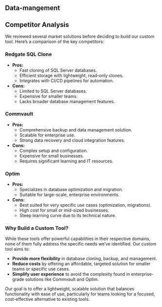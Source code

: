 ## Data-mangement
## Competitor Analysis

We reviewed several market solutions before deciding to build our custom tool. Here’s a comparison of the key competitors:

### **Redgate SQL Clone**
- **Pros:**
  - Fast cloning of SQL Server databases.
  - Efficient storage with lightweight, read-only clones.
  - Integrates with CI/CD pipelines for automation.
- **Cons:**
  - Limited to SQL Server databases.
  - Expensive for smaller teams.
  - Lacks broader database management features.

### **Commvault**
- **Pros:**
  - Comprehensive backup and data management solution.
  - Scalable for enterprise use.
  - Strong data recovery and cloud integration features.
- **Cons:**
  - Complex setup and configuration.
  - Expensive for small businesses.
  - Requires significant learning and IT resources.

### **Optim**
- **Pros:**
  - Specializes in database optimization and migration.
  - Suitable for large-scale, enterprise environments.
- **Cons:**
  - Best suited for very specific use cases (optimization, migrations).
  - High cost for small or mid-sized businesses.
  - Steep learning curve due to its technical nature.

### **Why Build a Custom Tool?**
While these tools offer powerful capabilities in their respective domains, none of them fully address the specific needs we’ve identified. Our custom tool aims to:
- **Provide more flexibility** in database cloning, backup, and management.
- **Reduce costs** by offering an affordable, targeted solution for smaller teams or specific use cases.
- **Simplify user experience** to avoid the complexity found in enterprise-grade solutions like Commvault and Optim.

Our goal is to offer a lightweight, scalable solution that balances functionality with ease of use, particularly for teams looking for a focused, cost-effective alternative to existing tools.
